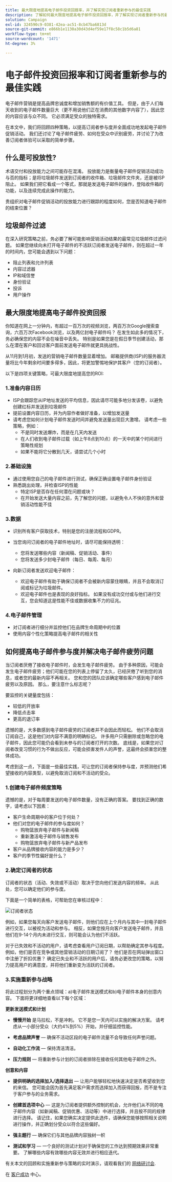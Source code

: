 ```yaml
---
title: 最大限度地提高电子邮件投资回报率，并了解实现订阅者重新参与的最佳实践
description: 了解如何最大限度地提高电子邮件投资回报率，并了解实现订阅者重新参与的最佳实践。了解提高订阅者参与度的策略，并了解电子邮件营销活动的整体成功情况。
solution: Campaign
exl-id: 324590c9-0381-42ea-ac51-8cb47ba6813d
source-git-commit: e866b1e1130a30d43d4ef59e17f8c58c1b5d6a81
workflow-type: tm+mt
source-wordcount: '1471'
ht-degree: 3%

---
```


# 电子邮件投资回报率和订阅者重新参与的最佳实践

电子邮件营销是提高品牌忠诚度和增加销售额的有价值工具。 但是，由于人们每天收到的电子邮件数量巨大（更不用说他们正在消费的其他数字内容了），因此您的内容应该与众不同。 它必须满足受众的独特需求。

在本文中，我们将回顾四种策略，以提高订阅者参与度并全面成功地发起电子邮件促销活动。 我们还讨论了电子邮件疲劳、如何在受众中识别疲劳，并讨论了为改善订阅者体验可以采取的简单步骤。

## 什么是可投放性?

术语交付和投放能力之间可能存在混淆。 投放能力是衡量电子邮件促销活动成功与否的指标；是将垃圾邮件发送到订阅者的收件箱、垃圾邮件文件夹，还是被ISP阻止。 如果我们把它看成一个等式，那就是发送电子邮件的操作，登陆收件箱的功能，以及连续完成此操作的能力。

贵组织对电子邮件促销活动的投放能力进行跟踪的程度如何，您是否知道电子邮件的结束位置？

## 垃圾邮件过滤

在深入研究策略之前，务必要了解可能影响营销活动结果的最常见垃圾邮件过滤问题。 如果您继续向未打开电子邮件的不活跃订阅者发送电子邮件，则在超过一年的时间内，您可能会遇到以下问题：

* 阻止列表和允许列表
* 内容过滤器
* IP和域信誉
* 身份验证
* 投诉
* 用户操作

## 最大限度地提高电子邮件投资回报

你知道在网上一分钟内，有超过一百万次的视频浏览，两百万次Google搜索查询，六百万次Facebook浏览，以及两亿封电子邮件吗？ 在发生如此多的情况下，务必确保您的内容不会在噪音中丢失。 特别是如果您是在假日季节创建活动，那么在潜在客户和回访客户面前发送电子邮件就更具挑战性。

从11月到1月初，发送的营销电子邮件数量显着增加。 邮箱提供商(ISP)的服务器流量将比今年剩余时间要多得多，因此，将更加警惕地保护其客户（您的订阅者）。

以下是四项关键策略，可最大限度地提高您的ROI:

### 1.准备内容日历

* ISP会跟踪您从IP地址发送的平均信息，因此请尽可能多地分发该卷，以避免创建红标并发送到垃圾邮件
* 提前设置内容日历，并为内容作者做好准备，以增加发送量
* 请考虑您如何计划电子邮件发送时间并避免发送量出现巨大激增。 请考虑一些策略，例如：
   * 不是同时发送爆炸，而是在几天内发送
   * 在人们收到电子邮件过载（如上午8点到10点）的一天中的某个时间进行策略性规划
   * 如果不能将它分散到几天，请尝试几个小时

### 2.基础设施

* 通过使用您自己的电子邮件进行测试，确保正确设置电子邮件身份验证
* 熟悉跳出处理，并检查ISP的性能
   * 特定ISP是否存在任何潜在问题或块？
   * 在开始发送大量内容之前，先了解您的问题，以避免令人不快的意外和营销活动性能不佳

### 3.数据

* 识别所有客户获取技术，特别是您的注册流程和GDPR。
* 当您询问订阅者的电子邮件地址时，请尽可能保持透明：
   * 您将发送哪些内容（新闻稿、促销活动、事件）
   * 您将发送多少封电子邮件（每日、每周、每月）

* 向新订阅者发送欢迎电子邮件：
   * 欢迎电子邮件有助于确保订阅者不会被新内容蒙住眼睛，并且不会取消订阅或标记为垃圾邮件。
   * 欢迎电子邮件也是表现的良好指标。 如果没有成功交付或与他们进行交互，您会知道这是性能不佳或数据收集不力的征兆。

### 4.电子邮件管理

* 对订阅者进行细分并监控他们在品牌生命周期中的位置
* 使用内容个性化策略提高电子邮件的相关性

## 如何提高电子邮件参与度并解决电子邮件疲劳问题

当订阅者厌倦了接收电子邮件时，会发生电子邮件疲劳。 由于多种原因，可能会发生电子邮件疲劳；他们可能在您的列表上停留了太久，已经厌倦了听到您的消息，或者您的最新内容不再相关。 您和您的团队应该确定哪些客户感到电子邮件疲劳以及原因。 那么，要注意什么标志呢？

要监控的关键量度包括：

* 较低的开放率
* 降低点击率
* 更高的退订率

遗憾的是，大多数感到电子邮件疲劳的订阅者并不会因此而轻松。 他们不会取消订阅自己，这是他们对内容不满意的明确标记。 许多用户只需删除或忽略您的电子邮件，因此您可能仍会看到未参与的订阅者打开的次数。 底线是，如果您对订阅者改变习惯的行为不做出反应，可能会损害发件人的声誉，这最终会损害您的整体成功。

考虑到这一点，下面是一些最佳实践，可让您的订阅者保持参与度，并预测他们希望接收的内容类型，以避免取消订阅和不活动的受众。

### 1.创建电子邮件频度策略

遗憾的是，对于每周要发送的电子邮件数量，没有正确的答案。 要找到正确的数字，请考虑以下因素：

* 客户生命周期中的客户位于何处？
* 他们对您的电子邮件的参与度如何？
   * 购物篮放弃电子邮件与新闻稿
   * 重新激活电子邮件与销售发布
   * 购物篮放弃电子邮件与新产品发布
* 客户从品牌接收内容的能力是多少？
* 客户的季节性偏好是什么？

### 2.确定订阅者的状态

订阅者的状态（活动、失效或不活动）取决于您向他们发送内容的频率。 从此处，您可以确定他们的参与度。

下面是一个简单的表格，可帮助您在审核过程中：

![订阅者状态](assets/subscriber-status.png)

例如，如果您每天向客户发送电子邮件，则他们应在上个月内与其中一封电子邮件进行交互，以被视为活动和参与。 相反，如果您按月向客户发送电子邮件，并且他们在9-14个月内未进行交互，则可能会认为他们不活跃。

对于已失效和不活动的用户，请考虑查看用户订阅日期，以帮助确定其参与程度。 例如，他们是否在竞争或其他营销活动的日期订阅了？ 他们是否在网站弹出窗口中注册了折扣优惠？ 确定已失业和不活跃的用户后，请务必更改您的策略，以努力提高用户的满意度，并将他们重新变为活跃的订阅者。

### 3.实施重新参与战略

将此过程划分为两个重点领域：a)电子邮件发送模式和b)电子邮件本身的创意内容。 下面将更详细地查看以下每个区域：

**更新发送模式和计划**

* **慢慢开始** 是马拉松，不是冲刺。 它不是您一天内可以实施的解决方案。 请考虑从一小部分受众（大约4%到5%）开始，并仔细监控性能。

* **考虑品牌声誉**  — 确保不活动区段的电子邮件流量不会导致任何声誉问题。

* **自动化工作流**  — 保持清洁清洁。

* **压力规则**  — 将重新参与计划的订阅者排除在接收任何其他电子邮件之外。

**创意和内容**

* **提供明确的选择加入/选择退出**  — 让用户能够轻松地快速决定是否希望收到您的来信。 您可能会因为首先满足客户需求而选择加入而获得回报，而不是专注于客户参与的业务需求。

* **创建首选项中心**  — 这是为订阅者提供额外控制的机会，允许他们从不同的电子邮件内容（如新闻稿、促销优惠、活动等）中进行选择，并且按不同的规律进行选择。 请记住，如果您确实决定提供此选件，请确保您能够按照相关说明进行操作，并正确划分受众以符合这些偏好。

* **强主题行**  — 确保它们与其他品牌内容独树一帜

* **测试和学习**  — 一个良好的测试计划对于确保您的工作达到预期效果非常重要。 了解哪些内容有效哪些内容无效并进行相应迭代。

有关本文的回顾和实施重新参与策略的实时演示，请观看我们的 [网络研讨会](https://adobecustomersuccess.adobeconnect.com/pm8goho13xuy/).

在 [客户成功](https://experienceleague.adobe.com/docs/customer-success/customer-success/overview.html) 中心。
